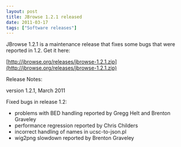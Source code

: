 ```yaml
---
layout: post
title: JBrowse 1.2.1 released
date: 2011-03-17
tags: ["Software releases"]
---
```


JBrowse 1.2.1 is a maintenance release that fixes some bugs that were reported in 1.2.  Get it here:

[http://jbrowse.org/releases/jbrowse-1.2.1.zip](http://jbrowse.org/releases/jbrowse-1.2.1.zip)

Release Notes:

version 1.2.1, March 2011

Fixed bugs in release 1.2:

*   problems with BED handling reported by Gregg Helt and Brenton Graveley
*   performance regression reported by Chris Childers
*   incorrect handling of names in ucsc-to-json.pl
*   wig2png slowdown reported by Brenton Graveley